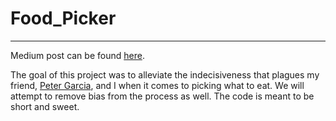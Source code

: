 # Food_Picker
___

Medium post can be found [here](https://medium.com/analytics-vidhya/picking-your-next-meal-like-a-data-scientist-3b1933c9b95a).

The goal of this project was to alleviate the indecisiveness that plagues my friend, [Peter Garcia](https://www.linkedin.com/in/peter-garcia/), and I when it comes to picking what to eat.  We will attempt to remove bias from the process as well.  The code is meant to be short and sweet.